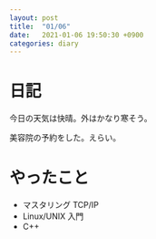 ```yaml
---
layout: post
title:  "01/06"
date:   2021-01-06 19:50:30 +0900
categories: diary
---
```

# 日記

今日の天気は快晴。外はかなり寒そう。

美容院の予約をした。えらい。

# やったこと

- マスタリング TCP/IP
- Linux/UNIX 入門
- C++
